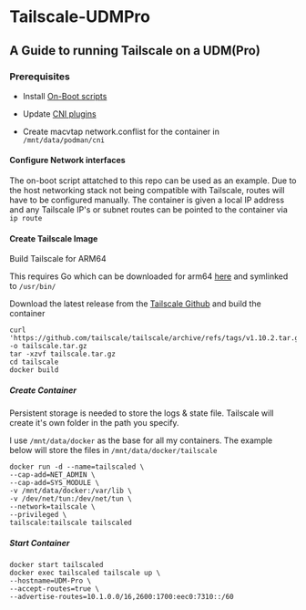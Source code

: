 # Tailscale-UDMPro

## A Guide to running Tailscale on a UDM(Pro)


### Prerequisites

- Install [On-Boot scripts](https://github.com/boostchicken/udm-utilities/tree/master/on-boot-script)

- Update [CNI plugins](https://github.com/boostchicken/udm-utilities/blob/master/cni-plugins/05-install-cni-plugins.sh)

- Create macvtap network.conflist for the container in `/mnt/data/podman/cni`

#### Configure Network interfaces

The on-boot script attatched to this repo can be used as an example. Due to the host networking stack not being compatible with Tailscale, routes will have to be configured manually. The container is given a local IP address and any Tailscale IP's or subnet routes can be pointed to the container via `ip route`

#### Create Tailscale Image
Build Tailscale for ARM64

This requires Go which can be downloaded for arm64 [here](https://golang.org/dl/) and symlinked to `/usr/bin/`

Download the latest release from the [Tailscale Github](https://github.com/tailscale/tailscale/releases/) and build the container

```shell
curl 'https://github.com/tailscale/tailscale/archive/refs/tags/v1.10.2.tar.gz' -o tailscale.tar.gz
tar -xzvf tailscale.tar.gz 
cd tailscale
docker build
```

##### Create Container
 Persistent storage is needed to store the logs & state file.  Tailscale will create it's own folder in the path you specify.

 I use `/mnt/data/docker` as the base for all my containers. The example below will store the files in `/mnt/data/docker/tailscale`

``` shell
docker run -d --name=tailscaled \
--cap-add=NET_ADMIN \
--cap-add=SYS_MODULE \
-v /mnt/data/docker:/var/lib \
-v /dev/net/tun:/dev/net/tun \
--network=tailscale \
--privileged \
tailscale:tailscale tailscaled
```

##### Start Container

``` shell
docker start tailscaled
docker exec tailscaled tailscale up \
--hostname=UDM-Pro \
--accept-routes=true \
--advertise-routes=10.1.0.0/16,2600:1700:eec0:7310::/60
```
